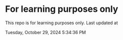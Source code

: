 # For learning purposes only
This repo is for learning purposes only.
Last updated at

Tuesday, October 29, 2024 5:34:36 PM

